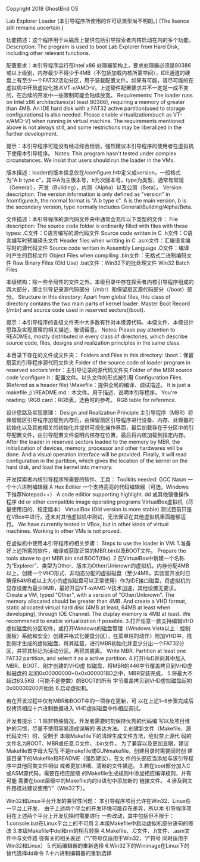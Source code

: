 Copyright 2018 GhostBird OS

Lab Explorer Loader
(本引导程序所使用的许可证类型尚不明朗。)
(The lisence still remains uncertain.)

功能描述：这个程序用于从磁盘上提供包括引导探索者内核启动在内的多个功能。
Description: The program is used to boot Lab Explorer from Hard Disk, including other relevant functions.

配置要求：本引导程序运行在Intel x86 处理器架构上，要求处理器必须是80386或以上级别，内存最少不得少于4MB（不包括加载内核所需空间），IDE通道的硬盘上有至少一个FAT32活动分区，用于装载配置文件。如果有可能，请尽可能的在虚拟机中开启虚拟化技术VT-x/AMD-V。上述硬件配置要求并不一定是一成不变的，在后续的开发中一些限制可能会陆续放宽。
Requirements: The loader runs on Intel x86 architectures(at least 80386), requiring a memory of greater than 4MB. An IDE hard disk with a FAT32 active partition(used to storage configurations) is also needed. Please enable virtualization(such as VT-x/AMD-V) when running in virtual machine. The requirements mentioned above is not always still, and some restrictions may be liberalized in the further development.

提示：本引导程序可能没有经过综合检验，强烈建议本引导程序的使用者在虚拟机下使用本引导程序。
Notes: This program hasn't tested under complex circunstances. We insist that users should run the loader in the VMs.

版本描述：loader的版本信息仅在/comfigure.h中定义成version，一般格式为“A.b type c”，其中A为主版本号，b为次版本号，type为类型，通常有常规（General），开发（Building），内测（Alpha）以及公测（Beta）。
Version description: The version information is only defined as "version" in /comfigure.h, the normal format is "A.b type c".
A is the main version, b is the secondary version, type normally includes General/Building/Alpha/Beta.

文件描述：本引导程序的源代码文件夹中通常会充斥以下类型的文件：
File description: The source code folder is ordinarily filled with files with these types:
.C文件：C语言编写的源代码文件 Source code written in C
.h文件：C语言编写时预编译头文件 Header files when writting in C
.asm文件：汇编语言编写时的源代码文件 Source code written in Assembly Language
.O文件：编译时产生的目标文件 Object Files when compiling
.bin文件：无格式二进制编码文件 Raw Binary Files
(Old Use) .bat文件：Win32下的批处理文件 Win32 Batch Files

本级结构：除一些全局性的文件之外，本级目录中存在探索者内核引导程序组成的两大部分，即主引导记录源代码部分（/mbr）和保留扇区源代码部分（/boot）部分。
Structure in this directory: Apart from global files, this class of directory contains the two main parts of kernel loader: Master Boot Record (/mbr) and source code used in reserved sectors(/boot).

提示：本引导程序的各级文件夹中大多数有针对本级源代码、本级文件、本级设计思路及实现原理的相关描述，敬请留意。
Notes: Please pay attention to READMEs, mostly distributed in every class of directories, which describe source code, files, designs and realization principles in the same class.

本目录下存在的文件或文件夹：
Folders and Files in this directory:
\boot：保留扇区的引导程序源代码文件夹 Folder of the source code of loader program in reserved sectors
\mbr：主引导记录的源代码文件夹 Folder of the MBR source code 
\configure.h：配置文件。以头文件的形式被引用 Configuration Files. (Refered as a header file)
\Makefile：提供全局的编译、调试描述。 It is just a makefile ;)
\README.md：本文件。用于描述、说明本引导程序。 You're reading.
\RGB card：RGB表，选色时的参考。 RGB table for reference.

设计思路及实现原理：
Design and Realization Principle
主引导程序（MBR）将保留扇区引导程序加载到内存后，由保留扇区引导程序进行设备、内存、处理器的初始化以及其他相关的初始化并提供可视化操作界面，最后加载存在于分区中的引导配置文件，由引导配置文件说明内核存在位置，最后将内核加载到指定内存。
After the loader in reserved sectors loaded to the memory by MBR, the initialization of devices, memory, processor and other hardwares will be done. And a visual operation interface will be provided. Finally, it will read configuration in the partition, which gives the location of the kernel on the hard disk, and load the kernel into memory.

开发探索者内核引导程序所需要的软件、工具：
Toolkits needed:
GCC
Nasm
一个十六进制编辑器 A Hex Editior
一个支持高亮的代码编辑器（可选，Windows下推荐Notepad++）  A code editior supporting highlight.
dd 或其他镜像操作程序 dd or other compatible image operating programs
VirtualBox虚拟机（尽量使用旧的、稳定版本） VirtualBox (Old version is more stable)
测试目前只是在VBox中进行，还未对其他虚拟机中测试，无法保证在其他虚拟机里面能够运行。
We have currently tested in VBox, but in other kinds of virtual machines. Working in other VMs is not proved.

在虚拟机中使用本引导程序的相关步骤：
Steps to use the loader in VM:
1.准备好上述所需的软件，编译或获取正常的MBR.bin以及BOOT文件。
  Prepare the tools above to get MBR.bin and BOOT(file).
2.在VirtualBox中新建一个名称为“Explorer”、类型为Other、版本为Other/Unknown的虚拟机，内存分配4MB以上，创建一个VHD形式、非动态分配的虚拟磁盘（至少4MB，实验室开发时已确保64MB或以上大小的虚拟磁盘可以正常使用）作为IDE接口磁盘，将虚拟机的显存设置为最少9MB，最好开启VT-x/AMD-V技术加速，其他设置无要求。
  Create a VM, typed "Other", with a version of "Other/Unknown". The memory allocated should be greater than 4MB. And create a VHD format, static allocated virtual hard disk (4MB at least, 64MB at least when developing), through IDE Channel. The display memory is 4MB at least. We recommened to enable virtualization if possible.
3.打开任意一款支持编辑VHD虚拟磁盘的分区软件，或打开Windows的磁盘管理（Windows Vista以上：控制面板〉系统和安全〉创建并格式化硬盘分区），在菜单栏的动作〉附加VHD中，找到刚才生成的虚拟磁盘，将其挂载，进行MBR初始化并至少分出一个FAT32分区，并将其标记为活动分区。再将其脱离。
  Write MBR. Partition at least one FAT32 partition, and select it as a active partition.
4.打开HxD并向其中加入MBR、BOOT、刚才创建的VHD虚
  拟磁盘，将MBR的446字节覆盖拷贝到VHD虚拟磁盘的
  起初0x00000000~0x0x000001BD之中，MBR安装完成。
5.将最大不超过63.5KB（可能不是整数）的BOOT的所有
  字节覆盖拷贝到VHD虚拟磁盘起初0x00000200开始处
6.启动虚拟机。

若在开发过程中仅有MBR和BOOT中的一项存在更新，可
以在上述1~6步骤完成后仅拷贝相应十六进制数据进入
VHD虚拟磁盘中作相应调试。
  
开发者提示：
1.除非特殊情况，开发者需要时刻保持优秀的代码编
写以及项目维护的习惯，尽量不使用容易造成误解的
表达方法。
2.创建新文件（Makefile、源代码文件）时，受制于
本级Makefile下的清理生成文件方法，绝对禁止源代
码的文件名为BOOT、MBR或任意.O文件、.bin文件。
为了兼容以及更加显眼，建议Makefile首字母大写而
不是makefile或GUNmakefile，创建目录时需要同时创
建该目录下的Makefile和README（强烈建议），在文
件的头部应当添加与该引导程序中其他同类文件相似
或者更加详细、清晰的文件描述。
3.若在boot部分加入C或ASM源代码，需要在相应层级
的Makefile生成规则中添加相应编译规则，并有可能
需要在boot层级中的Makefile内的ld语句中添加新的
链接文件。
4.涉及到文件路径处建议使用“/”（Win32下）。

Win32和Linux平台开发的兼容性问题：
本引导程序项目允许在Win32、Linux任一平台上开发，
由于上述两个平台的开发环境可能存在差异，所以本
引导程序项目在上述两个平台上开发切换时需要进行
一些改动，其中包括但不限于：
1.console.bat在Linux平台上的不可用
2.本级Makefile中启动虚拟机部分语句的修改
3.本级Makefile中del和rm的相互转换
4.Makefile、.C文件、.h文件、.asm文件中与文件路
径有关的相关表述（“\”符号仅适用于Win32，“/”符号
同时适用于Win32和Linux）
5.代码编辑器的重新选择
6.Win32下的Winimage在Linux下的替代选择dd命令
7.十六进制编辑器的重新选择
